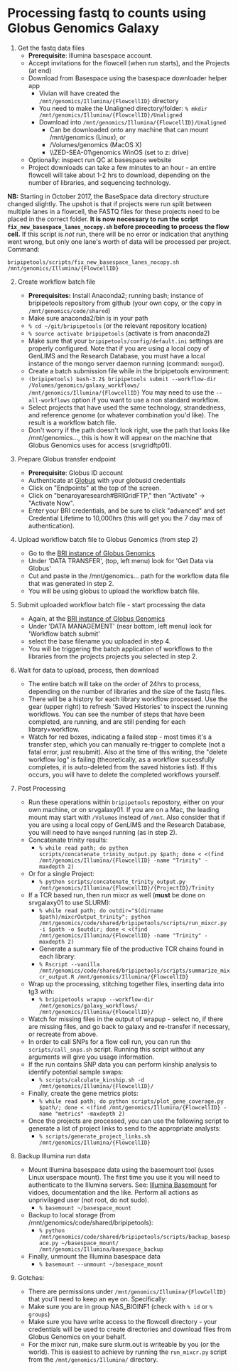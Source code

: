 Processing fastq to counts using Globus Genomics Galaxy
===

1. Get the fastq data files
	+ **Prerequisite**: Illumina basespace account.
	+ Accept invitations for the flowcell (when run starts), and the Projects (at end)
	+ Download from Basespace using the basespace downloader helper app
	 	+ Vivian will have created the `/mnt/genomics/Illumina/{FlowcellID}` directory
	 	+ You need to make the Unaligned directory/folder: `% mkdir /mnt/genomics/Illumina/{FlowcellID}/Unaligned`
		+ Download into `/mnt/genomics/Illumina/{FlowcellID}/Unaligned`
			+ Can be downloaded onto any machine that can mount /mnt/genomics (Linux), or 
			+ /Volumes/genomics (MacOS X)
			+ \\\\ZED-SEA-01\genomics WinOS (set to z: drive)
	+ Optionally: inspect run QC at basespace website
	+ Project downloads can take a few minutes to an hour - an entire flowcell will take about 1-2 hrs to download, depending on the number of libraries, and sequencing technology.
	
**NB:** Starting in October 2017, the BaseSpace data directory structure changed slightly. The upshot is that if projects were run split between multiple lanes in a flowcell, the FASTQ files for these projects need to be placed in the correct folder. **It is now necessary to run the script `fix_new_basespace_lanes_nocopy.sh` before proceeding to process the flow cell.** If this script is _not_ run, there will be no error or indication that anything went wrong, but only one lane's worth of data will be processed per project. Command:

`bripipetools/scripts/fix_new_basespace_lanes_nocopy.sh /mnt/genomics/Illumina/{FlowcellID}`


2. Create workflow batch file
	+ **Prerequisites:** Install Anaconda2; running bash; instance of bripipetools repository from github (your own copy, or the copy in `/mnt/genomics/code/shared`)
	+ Make sure anaconda2/bin is in your path
	+ `% cd ~/git/bripipetools` (or the relevant repository location)
	+ `% source activate bripipetools` (activate is from anaconda2)
	+ Make sure that your `bripipetools/config/default.ini` settings are properly configured. Note that if you are using a local copy of GenLIMS and the Research Database, you must have a local instance of the mongo server daemon running (command: `mongod`). 
	+ Create a batch submission file while in the bripipetools environment:
	+ `(bripipetools) bash-3.2$ bripipetools submit --workflow-dir /Volumes/genomics/galaxy_workflows/ /mnt/genomics/Illumina/{FlowcellID}` You may need to use the `--all-workflows` option if you want to use a non standard workflow.
	+ Select projects that have used the same technology, strandedness, and reference genome (or whatever combination you'd like).  The result is a workflow batch file.
	+ Don't worry if the path doesn't look right, use the path that looks like /mnt/genomics..., this is how it will appear on the machine that Globus Genomics uses for access (srvgridftp01).

3. Prepare Globus transfer endpoint
	+ **Prerequisite**: Globus ID account
	+ Authenticate at [Globus](https://www.globus.org/app/transfer) with your globusid credentials
	+ Click on "Endpoints" at the top of the screen.
	+ Click on "benaroyaresearch#BRIGridFTP," then "Activate" -> "Activate Now". 
	+ Enter your BRI credentials, and be sure to click "advanced" and set Credential Lifetime to 10,000hrs (this will get you the 7 day max of authentication).

4. Upload workflow batch file to Globus Genomics (from step 2)
	+ Go to the [BRI instance of Globus Genomics](https://benaroyaresearch.globusgenomics.org/)
	+ Under 'DATA TRANSFER', (top, left menu) look for 'Get Data via Globus'
	+ Cut and paste in the /mnt/genomics... path for the workflow data file that was generated in step 2.
	+ You will be using globus to upload the workflow batch file.

5. Submit uploaded workflow batch file - start processing the data
	+ Again, at the [BRI instance of Globus Genomics](https://benaroyaresearch.globusgenomics.org/)
	+ Under 'DATA MANAGEMENT' (near bottom, left menu) look for 'Workflow batch submit'
	+ select the base filename you uploaded in step 4.
	+ You will be triggering the batch application of workflows to the libraries from the projects projects you selected in step 2.

6. Wait for data to upload, process, then download
	+ The entire batch will take on the order of 24hrs to process, depending on the number of libraries and the size of the fastq files.
	+ There will be a history for each library workflow processed.  Use the gear (upper right) to refresh 'Saved Histories' to inspect the running workflows. You can see the number of steps that have been completed, are running, and are still pending for each library+workflow.
	+ Watch for red boxes, indicating a failed step - most times it's a transfer step, which you can manually re-trigger to complete (not a fatal error, just resubmit).  Also at the time of this writing, the "delete workflow log" is failing (theoretically, as a workflow sucessfully completes, it is auto-deleted from the saved histories list). If this occurs, you will have to delete the completed workflows yourself.

7. Post Processing
	+ Run these operations within `bripipetools` repostory, either on your own machine, or on srvgalaxy01.  If you are on a Mac, the leading mount may start with `/Volumes` instead of `/mnt`. Also consider that if you are using a local copy of GenLIMS and the Research Database, you will need to have `mongod` running (as in step 2).
	+ Concatenate trinity results:
		+ `% while read path; do python scripts/concatenate_trinity_output.py $path; done < <(find /mnt/genomics/Illumina/{FlowcellID} -name "Trinity" -maxdepth 2)`
	+ Or for a single Project:
		+ `% python scripts/concatenate_trinity_output.py /mnt/genomics/Illumina/{FlowcellID}/{ProjectID}/Trinity`
	+ If a TCR based run, then run mixcr as well (**must** be done on srvgalaxy01 to use SLURM):
		+ `% while read path; do outdir="$(dirname $path)/mixcrOutput_trinity"; python /mnt/genomics/code/shared/bripipetools/scripts/run_mixcr.py -i $path -o $outdir; done < <(find /mnt/genomics/Illumina/{FlowcellID} -name "Trinity" -maxdepth 2)`
		+ Generate a summary file of the productive TCR chains found in each library:
		+ `% Rscript --vanilla /mnt/genomics/code/shared/bripipetools/scripts/summarize_mixcr_output.R /mnt/genomics/Illumina/{FlowcellID}`
	+ Wrap up the processing, stitching together files, inserting data into tg3 with:
		+ `% bripipetools wrapup --workflow-dir /mnt/genomics/galaxy_workflows/ /mnt/genomics/Illumina/{FlowcellID}/`
	+ Watch for missing files in the output of wrapup - select no, if there are missing files, and go back to galaxy and re-transfer if necessary, or recreate from above.
	+ In order to call SNPs for a flow cell run, you can run the `scripts/call_snps.sh` script. Running this script without any arguments will give you usage information.
	+ If the run contains SNP data you can perform kinship analysis to identify potential sample swaps:
		+ `% scripts/calculate_kinship.sh -d /mnt/genomics/Illumina/{FlowcellID}/`
	+ Finally, create the gene metrics plots:
		+ `% while read path; do python scripts/plot_gene_coverage.py $path/; done < <(find /mnt/genomics/Illumina/{FlowcellID} -name "metrics" -maxdepth 2)`
	+ Once the projects are processed, you can use the following script to generate a list of project links to send to the appropriate analysts:
		+ `% scripts/generate_project_links.sh /mnt/genomics/Illumina/{FlowcellID}`

8. Backup Illumina run data
	+  Mount Illumina basespace data using the basemount tool (uses Linux userspace mount). The first time you use it you will need to authenticate to the Illumina servers.  See: [Illumina Basemount](https://basemount.basespace.illumina.com/) for vidoes, documentation and the like. Perform all actions as unprivilaged user (not root, do not sudo).
		+ `% basemount ~/basespace_mount`
	+ Backup to local storage (from /mnt/genomics/code/shared/bripipetools):
		+ `% python /mnt/genomics/code/shared/bripipetools/scripts/backup_basespace.py ~/basespace_mount/ /mnt/genomics/Illumina/basespace_backup`
	+ Finally, unmount the Illumina basespace data
		+ `% basemount --unmount ~/basespace_mount`
		
9. Gotchas:
	+ There are permissions under `/mnt/genomics/Illumina/{FlowCellID}` that you'll need to keep an eye on. Specifically:
	+ Make sure you are in group NAS_BIOINF1 (check with `% id` or `% groups`)
	+ Make sure you have write access to the flowcell directory - your credentials will be used to create directories and download files from Globus Genomics on your behalf.
	+ For the mixcr run, make sure slurm.out is writeable by you (or the world). This is easiest to achieve by running the `run_mixcr.py` script from the `/mnt/genomics/Illumina/` directory. 
